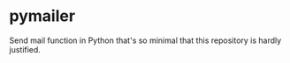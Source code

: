 pymailer
========

Send mail function in Python that's so minimal that this repository is hardly justified.
